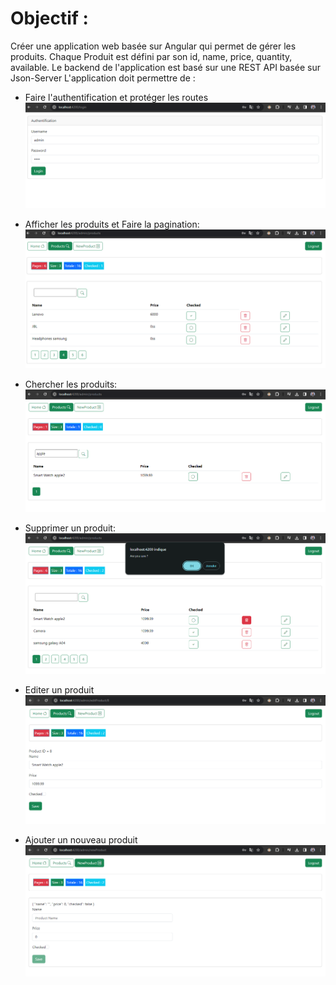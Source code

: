 # Objectif :
Créer une application web basée sur Angular qui permet de gérer les produits. Chaque Produit est défini par son id, name, price, quantity, available. Le backend de l'application est basé sur une REST API basée sur Json-Server
L'application doit permettre de :

- Faire l'authentification et protéger les routes
  ![sc](./captures/1.PNG)

- Afficher les produits et Faire la pagination:
  ![sc](./captures/8.PNG)

- Chercher les produits:
  ![sc](./captures/7.PNG)

- Supprimer un produit:
  ![sc](./captures/5.PNG)

- Editer un produit
  ![sc](./captures/6.PNG)

- Ajouter un nouveau produit
  ![sc](./captures/3.PNG)




